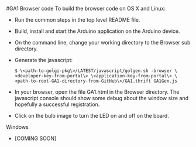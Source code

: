 #GA1 Browser code
To build the browser code on OS X and Linux:
* Run the common steps in the top level README file.
* Build, install and start the Arduino application on the Arduino device.
* On the command line, change your working directory to the Browser sub directory.
* Generate the javascript:

  `$ \<path-to-golgi-pkg\>/LATEST/javascript/golgen.sh -browser \<developer-key-from-portal\> \<application-key-from-portal\> \<path-to-root-GA1-directory-from-GitHub\>/GA1.thrift GA1Gen.js`

* In your browser, open the file GA1.html in the Browser directory. The javascript console should show some debug about the window size and hopefully a successful registration.
* Click on the bulb image to turn the LED on and off on the board.
  
Windows
* [COMING SOON]
